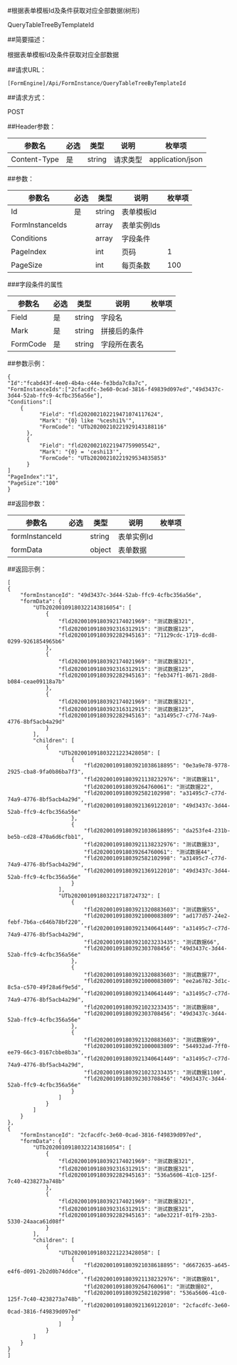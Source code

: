 #根据表单模板Id及条件获取对应全部数据(树形)

QueryTableTreeByTemplateId

##简要描述：

根据表单模板Id及条件获取对应全部数据

##请求URL：

    [FormEngine]/Api/FormInstance/QueryTableTreeByTemplateId

##请求方式：

POST

##Header参数：

  参数名 | 必选  | 类型  | 说明  | 枚举项  
 ------------ | ------------ | ------------ | ------------ | ------------ 
 Content-Type  |  是 | string  |  请求类型 | application/json  

##参数：


  参数名 | 必选  | 类型  | 说明  | 枚举项  
 ------------ | ------------ | ------------ | ------------ | ------------ 
 Id  | 是  | string  | 表单模板Id  |   
  FormInstanceIds |   | array  |  表单实例Ids |   
 Conditions  |   |  array |  字段条件 |   
 PageIndex  |   | int  | 页码  | 1  
 PageSize  |   |  int | 每页条数  |  100 


###字段条件的属性

  参数名 | 必选  | 类型  | 说明  | 枚举项  
 ------------ | ------------ | ------------ | ------------ | ------------ 
  Field |  是 |  string |  字段名 |   
 Mark  | 是  |  string |  拼接后的条件 |   
  FormCode | 是  |  string | 字段所在表名  |  


##参数示例：

    {
  	"Id":"fcabd43f-4ee0-4b4a-c44e-fe3bda7c8a7c",
  	"FormInstanceIds":["2cfacdfc-3e60-0cad-3816-f49839d097ed","49d3437c-3d44-52ab-ffc9-4cfbc356a56e"],
  	"Conditions":[
  	 	{
              "Field": "fld202002102219471074117624",
              "Mark": "{0} like '%ceshi1%'",
              "FormCode": "UTb20200210221929143188116"
          },
          {
              "Field": "fld20200210221947759905542",
              "Mark": "{0} = 'ceshi13'",
              "FormCode": "UTb20200210221929534835853"
          }
  	]
  	"PageIndex":"1",
  	"PageSize":"100"
	}


##返回参数：

  参数名 | 必选  | 类型  | 说明  | 枚举项  
 ------------ | ------------ | ------------ | ------------ | ------------ 
  formInstanceId |   |  string |  表单实例Id |   
 formData  |   |  object | 表单数据  |   


##返回示例：

    [
    {
        "formInstanceId": "49d3437c-3d44-52ab-ffc9-4cfbc356a56e",
        "formData": {
            "UTb20200109180322143816054": [
                {
                    "fld20200109180392174021969": "测试数据321",
                    "fld20200109180392316312915": "测试数据123",
                    "fld20200109180392282945163": "71129cdc-1719-dcd8-0299-9261854965b6"
                },
                {
                    "fld20200109180392174021969": "测试数据321",
                    "fld20200109180392316312915": "测试数据123",
                    "fld20200109180392282945163": "feb347f1-8671-28d8-b084-ceae09118a7b"
                },
                {
                    "fld20200109180392174021969": "测试数据321",
                    "fld20200109180392316312915": "测试数据123",
                    "fld20200109180392282945163": "a31495c7-c77d-74a9-4776-8bf5acb4a29d"
                }
            ],
            "children": [
                {
                    "UTb202001091803221223428058": [
                        {
                            "fld202001091803921038618895": "0e3a9e78-9778-2925-cba8-9fa0b86ba7f3",
                            "fld202001091803921138232976": "测试数据11",
                            "fld2020010918039264760061": "测试数据22",
                            "fld20200109180392582102998": "a31495c7-c77d-74a9-4776-8bf5acb4a29d",
                            "fld202001091803921369122010": "49d3437c-3d44-52ab-ffc9-4cfbc356a56e"
                        },
                        {
                            "fld202001091803921038618895": "da253fe4-231b-be5b-cd28-470a6d6cfbb1",
                            "fld202001091803921138232976": "测试数据33",
                            "fld2020010918039264760061": "测试数据44",
                            "fld20200109180392582102998": "a31495c7-c77d-74a9-4776-8bf5acb4a29d",
                            "fld202001091803921369122010": "49d3437c-3d44-52ab-ffc9-4cfbc356a56e"
                        }
                    ],
                    "UTb202001091803221718724732": [
                        {
                            "fld202001091803921320883603": "测试数据55",
                            "fld202001091803921000083809": "ad177d57-24e2-febf-7b6a-c646b78bf220",
                            "fld202001091803921340641449": "a31495c7-c77d-74a9-4776-8bf5acb4a29d",
                            "fld202001091803921023233435": "测试数据66",
                            "fld20200109180392303708456": "49d3437c-3d44-52ab-ffc9-4cfbc356a56e"
                        },
                        {
                            "fld202001091803921320883603": "测试数据77",
                            "fld202001091803921000083809": "ee2a6782-3d1c-8c5a-c570-49f28a6f9e5d",
                            "fld202001091803921340641449": "a31495c7-c77d-74a9-4776-8bf5acb4a29d",
                            "fld202001091803921023233435": "测试数据88",
                            "fld20200109180392303708456": "49d3437c-3d44-52ab-ffc9-4cfbc356a56e"
                        },
                        {
                            "fld202001091803921320883603": "测试数据99",
                            "fld202001091803921000083809": "544932ad-7ff0-ee79-66c3-0167cbbe8b3a",
                            "fld202001091803921340641449": "a31495c7-c77d-74a9-4776-8bf5acb4a29d",
                            "fld202001091803921023233435": "测试数据1100",
                            "fld20200109180392303708456": "49d3437c-3d44-52ab-ffc9-4cfbc356a56e"
                        }
                    ]
                }
            ]
        }
    },
    {
        "formInstanceId": "2cfacdfc-3e60-0cad-3816-f49839d097ed",
        "formData": {
            "UTb20200109180322143816054": [
                {
                    "fld20200109180392174021969": "测试数据321",
                    "fld20200109180392316312915": "测试数据321",
                    "fld20200109180392282945163": "536a5606-41c0-125f-7c40-4238273a748b"
                },
                {
                    "fld20200109180392174021969": "测试数据321",
                    "fld20200109180392316312915": "测试数据321",
                    "fld20200109180392282945163": "a0e3221f-01f9-23b3-5330-24aaca61d08f"
                }
            ],
            "children": [
                {
                    "UTb202001091803221223428058": [
                        {
                            "fld202001091803921038618895": "d6672635-a645-e4f6-d091-2b2d0b74ddce",
                            "fld202001091803921138232976": "测试数据01",
                            "fld2020010918039264760061": "测试数据02",
                            "fld20200109180392582102998": "536a5606-41c0-125f-7c40-4238273a748b",
                            "fld202001091803921369122010": "2cfacdfc-3e60-0cad-3816-f49839d097ed"
                        }
                    ]
                }
            ]
        }
    }
	]
